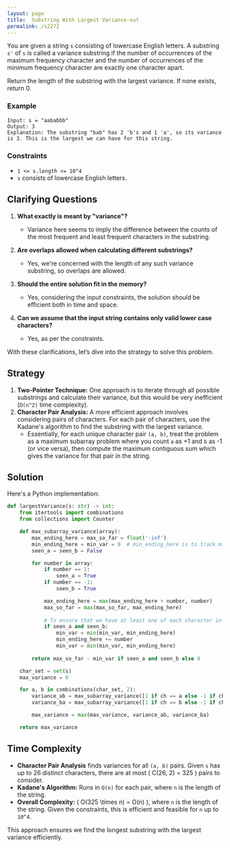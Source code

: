 ```yaml
---
layout: page
title:  Substring With Largest Variance-out
permalink: /s2272
---
```


You are given a string `s` consisting of lowercase English letters. A substring `s'` of `s` is called a variance substring if the number of occurrences of the maximum frequency character and the number of occurrences of the minimum frequency character are exactly one character apart.

Return the length of the substring with the largest variance. If none exists, return 0.

### Example
```plaintext
Input: s = "aababbb"
Output: 3
Explanation: The substring "bab" has 2 'b's and 1 'a', so its variance is 3. This is the largest we can have for this string.
```

### Constraints
- `1 <= s.length <= 10^4`
- `s` consists of lowercase English letters.

## Clarifying Questions

1. **What exactly is meant by "variance"?**
   - Variance here seems to imply the difference between the counts of the most frequent and least frequent characters in the substring.

2. **Are overlaps allowed when calculating different substrings?**
   - Yes, we're concerned with the length of any such variance substring, so overlaps are allowed.

3. **Should the entire solution fit in the memory?**
   - Yes, considering the input constraints, the solution should be efficient both in time and space.

4. **Can we assume that the input string contains only valid lower case characters?**
   - Yes, as per the constraints.

With these clarifications, let’s dive into the strategy to solve this problem.

## Strategy

1. **Two-Pointer Technique:** One approach is to iterate through all possible substrings and calculate their variance, but this would be very inefficient (`O(n^2)` time complexity).
2. **Character Pair Analysis:** A more efficient approach involves considering pairs of characters. For each pair of characters, use the Kadane's algorithm to find the substring with the largest variance.
   - Essentially, for each unique character pair `(a, b)`, treat the problem as a maximum subarray problem where you count `a` as +1 and `b` as -1 (or vice versa), then compute the maximum contiguous sum which gives the variance for that pair in the string.

## Solution

Here's a Python implementation:

```python
def largestVariance(s: str) -> int:
    from itertools import combinations
    from collections import Counter

    def max_subarray_variance(array):
        max_ending_here = max_so_far = float('-inf')
        min_ending_here = min_var = 0  # min_ending_here is to track minimum sum
        seen_a = seen_b = False

        for number in array:
            if number == 1:
                seen_a = True
            if number == -1:
                seen_b = True

            max_ending_here = max(max_ending_here + number, number)
            max_so_far = max(max_so_far, max_ending_here)
            
            # To ensure that we have at least one of each character in the substring
            if seen_a and seen_b:
                min_var = min(min_var, min_ending_here)
                min_ending_here += number
                min_var = min(min_var, min_ending_here)
        
        return max_so_far - min_var if seen_a and seen_b else 0

    char_set = set(s)
    max_variance = 0

    for a, b in combinations(char_set, 2):
        variance_ab = max_subarray_variance([1 if ch == a else -1 if ch == b else 0 for ch in s])
        variance_ba = max_subarray_variance([1 if ch == b else -1 if ch == a else 0 for ch in s])

        max_variance = max(max_variance, variance_ab, variance_ba)

    return max_variance
```

## Time Complexity
- **Character Pair Analysis** finds variances for all `(a, b)` pairs. Given `s` has up to 26 distinct characters, there are at most \( C(26, 2) = 325 \) pairs to consider.
- **Kadane's Algorithm:** Runs in `O(n)` for each pair, where `n` is the length of the string.
- **Overall Complexity:** \( O(325 \times n) = O(n) \), where `n` is the length of the string. Given the constraints, this is efficient and feasible for `n` up to `10^4`.

This approach ensures we find the longest substring with the largest variance efficiently.